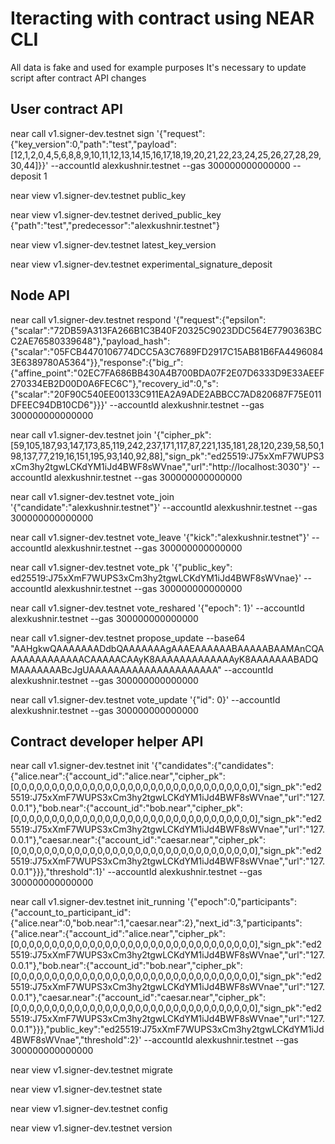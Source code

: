 # Iteracting with contract using NEAR CLI
All data is fake and used for example purposes
It's necessary to update script after contract API changes
## User contract API

near call v1.signer-dev.testnet sign '{"request":{"key_version":0,"path":"test","payload":[12,1,2,0,4,5,6,8,8,9,10,11,12,13,14,15,16,17,18,19,20,21,22,23,24,25,26,27,28,29,30,44]}}' --accountId alexkushnir.testnet --gas 300000000000000 --deposit 1

near view v1.signer-dev.testnet public_key

near view v1.signer-dev.testnet derived_public_key {"path":"test","predecessor":"alexkushnir.testnet"}

near view v1.signer-dev.testnet latest_key_version

near view v1.signer-dev.testnet experimental_signature_deposit


## Node API

near call v1.signer-dev.testnet respond '{"request":{"epsilon":{"scalar":"72DB59A313FA266B1C3B40F20325C9023DDC564E7790363BCC2AE76580339648"},"payload_hash":{"scalar":"05FCB4470106774DCC5A3C7689FD2917C15AB81B6FA44960843E6389780A5364"}},"response":{"big_r":{"affine_point":"02EC7FA686BB430A4B700BDA07F2E07D6333D9E33AEEF270334EB2D00D0A6FEC6C"},"recovery_id":0,"s":{"scalar":"20F90C540EE00133C911EA2A9ADE2ABBCC7AD820687F75E011DFEEC94DB10CD6"}}}' --accountId alexkushnir.testnet --gas 300000000000000

near call v1.signer-dev.testnet join '{"cipher_pk":[59,105,187,93,147,173,85,119,242,237,171,117,87,221,135,181,28,120,239,58,50,198,137,77,219,16,151,195,93,140,92,88],"sign_pk":"ed25519:J75xXmF7WUPS3xCm3hy2tgwLCKdYM1iJd4BWF8sWVnae","url":"http://localhost:3030"}' --accountId alexkushnir.testnet --gas 300000000000000

near call v1.signer-dev.testnet vote_join '{"candidate":"alexkushnir.testnet"}' --accountId alexkushnir.testnet --gas 300000000000000

near call v1.signer-dev.testnet vote_leave '{"kick":"alexkushnir.testnet"}' --accountId alexkushnir.testnet --gas 300000000000000

near call v1.signer-dev.testnet vote_pk '{"public_key": ed25519:J75xXmF7WUPS3xCm3hy2tgwLCKdYM1iJd4BWF8sWVnae}' --accountId alexkushnir.testnet --gas 300000000000000

near call v1.signer-dev.testnet vote_reshared '{"epoch": 1}' --accountId alexkushnir.testnet --gas 300000000000000

near call v1.signer-dev.testnet propose_update --base64 "AAHgkwQAAAAAAADdbQAAAAAAAgAAAEAAAAAABAAAAABAAMAnCQAAAAAAAAAAAAACAAAAACAAyK8AAAAAAAAAAAAAyK8AAAAAAABADQMAAAAAAABcJgUAAAAAAAAAAAAAAAAAAAAA" --accountId alexkushnir.testnet --gas 300000000000000

near call v1.signer-dev.testnet vote_update '{"id": 0}' --accountId alexkushnir.testnet --gas 300000000000000


## Contract developer helper API

near call v1.signer-dev.testnet init '{"candidates":{"candidates":{"alice.near":{"account_id":"alice.near","cipher_pk":[0,0,0,0,0,0,0,0,0,0,0,0,0,0,0,0,0,0,0,0,0,0,0,0,0,0,0,0,0,0,0,0],"sign_pk":"ed25519:J75xXmF7WUPS3xCm3hy2tgwLCKdYM1iJd4BWF8sWVnae","url":"127.0.0.1"},"bob.near":{"account_id":"bob.near","cipher_pk":[0,0,0,0,0,0,0,0,0,0,0,0,0,0,0,0,0,0,0,0,0,0,0,0,0,0,0,0,0,0,0,0],"sign_pk":"ed25519:J75xXmF7WUPS3xCm3hy2tgwLCKdYM1iJd4BWF8sWVnae","url":"127.0.0.1"},"caesar.near":{"account_id":"caesar.near","cipher_pk":[0,0,0,0,0,0,0,0,0,0,0,0,0,0,0,0,0,0,0,0,0,0,0,0,0,0,0,0,0,0,0,0],"sign_pk":"ed25519:J75xXmF7WUPS3xCm3hy2tgwLCKdYM1iJd4BWF8sWVnae","url":"127.0.0.1"}}},"threshold":1}' --accountId alexkushnir.testnet --gas 300000000000000

near call v1.signer-dev.testnet init_running '{"epoch":0,"participants":{"account_to_participant_id":{"alice.near":0,"bob.near":1,"caesar.near":2},"next_id":3,"participants":{"alice.near":{"account_id":"alice.near","cipher_pk":[0,0,0,0,0,0,0,0,0,0,0,0,0,0,0,0,0,0,0,0,0,0,0,0,0,0,0,0,0,0,0,0],"sign_pk":"ed25519:J75xXmF7WUPS3xCm3hy2tgwLCKdYM1iJd4BWF8sWVnae","url":"127.0.0.1"},"bob.near":{"account_id":"bob.near","cipher_pk":[0,0,0,0,0,0,0,0,0,0,0,0,0,0,0,0,0,0,0,0,0,0,0,0,0,0,0,0,0,0,0,0],"sign_pk":"ed25519:J75xXmF7WUPS3xCm3hy2tgwLCKdYM1iJd4BWF8sWVnae","url":"127.0.0.1"},"caesar.near":{"account_id":"caesar.near","cipher_pk":[0,0,0,0,0,0,0,0,0,0,0,0,0,0,0,0,0,0,0,0,0,0,0,0,0,0,0,0,0,0,0,0],"sign_pk":"ed25519:J75xXmF7WUPS3xCm3hy2tgwLCKdYM1iJd4BWF8sWVnae","url":"127.0.0.1"}}},"public_key":"ed25519:J75xXmF7WUPS3xCm3hy2tgwLCKdYM1iJd4BWF8sWVnae","threshold":2}' --accountId alexkushnir.testnet --gas 300000000000000

near view v1.signer-dev.testnet migrate

near view v1.signer-dev.testnet state

near view v1.signer-dev.testnet config

near view v1.signer-dev.testnet version

